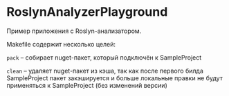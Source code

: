 # RoslynAnalyzerPlayground

Пример приложения с Roslyn-анализатором.

Makefile содержит несколько целей:

`pack` – собирает nuget-пакет, который подключён к SampleProject

`clean` – удаляет nuget-пакет из кэша, так как после первого билда SampleProject пакет закэшируется и больше локальные правки не будут применяться к SampleProject (без изменений версии)
